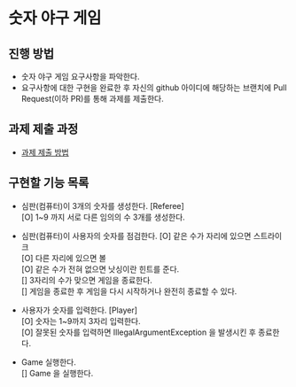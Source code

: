 # 숫자 야구 게임
## 진행 방법
* 숫자 야구 게임 요구사항을 파악한다.
* 요구사항에 대한 구현을 완료한 후 자신의 github 아이디에 해당하는 브랜치에 Pull Request(이하 PR)를 통해 과제를 제출한다.

## 과제 제출 과정
* [과제 제출 방법](https://github.com/next-step/nextstep-docs/tree/master/precourse)

## 구현할 기능 목록
* 심판(컴퓨터)이 3개의 숫자를 생성한다. [Referee]  
  [O] 1~9 까지 서로 다른 임의의 수 3개를 생성한다.


* 심판(컴퓨터)이 사용자의 숫자를 점검한다.
  [O] 같은 수가 자리에 있으면 스트라이크  
  [O] 다른 자리에 있으면 볼  
  [O] 같은 수가 전혀 없으면 낫싱이란 힌트를 준다.  
  [] 3자리의 수가 맞으면 게임을 종료한다.  
  [] 게임을 종료한 후 게임을 다시 시작하거나 완전히 종료할 수 있다.


* 사용자가 숫자를 입력한다. [Player]  
  [O] 숫자는 1~9까지 3자리 입력한다.  
  [O] 잘못된 숫자를 입력하면 IllegalArgumentException 을 발생시킨 후 종료한다.  
  

* Game 실행한다.  
  [] Game 을 실행한다.

  

